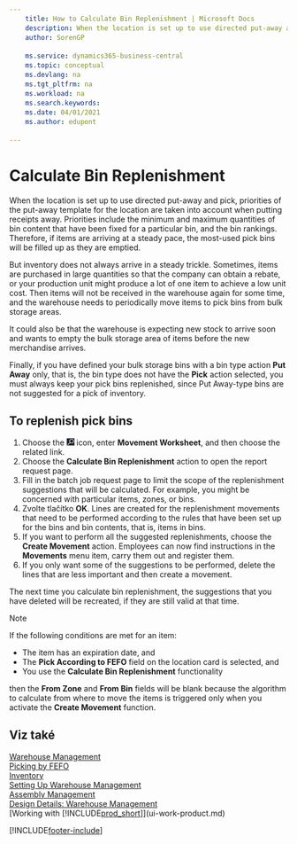 ```yaml
---
    title: How to Calculate Bin Replenishment | Microsoft Docs
    description: When the location is set up to use directed put-away and pick, priorities of the put-away template for the location are taken into account when putting receipts away.
    author: SorenGP

    ms.service: dynamics365-business-central
    ms.topic: conceptual
    ms.devlang: na
    ms.tgt_pltfrm: na
    ms.workload: na
    ms.search.keywords:
    ms.date: 04/01/2021
    ms.author: edupont

---
```

# Calculate Bin Replenishment
When the location is set up to use directed put-away and pick, priorities of the put-away template for the location are taken into account when putting receipts away. Priorities include the minimum and maximum quantities of bin content that have been fixed for a particular bin, and the bin rankings. Therefore, if items are arriving at a steady pace, the most-used pick bins will be filled up as they are emptied.

But inventory does not always arrive in a steady trickle. Sometimes, items are purchased in large quantities so that the company can obtain a rebate, or your production unit might produce a lot of one item to achieve a low unit cost. Then items will not be received in the warehouse again for some time, and the warehouse needs to periodically move items to pick bins from bulk storage areas.

It could also be that the warehouse is expecting new stock to arrive soon and wants to empty the bulk storage area of items before the new merchandise arrives.

Finally, if you have defined your bulk storage bins with a bin type action **Put Away** only, that is, the bin type does not have the **Pick** action selected, you must always keep your pick bins replenished, since Put Away-type bins are not suggested for a pick of inventory.

## To replenish pick bins
1. Choose the ![Lightbulb that opens the Tell Me feature](media/ui-search/search_small.png "Tell me what you want to do") icon, enter **Movement Worksheet**, and then choose the related link.
2. Choose the **Calculate Bin Replenishment** action to open the report request page.
3. Fill in the batch job request page to limit the scope of the replenishment suggestions that will be calculated. For example, you might be concerned with particular items, zones, or bins.
4. Zvolte tlačítko **OK**. Lines are created for the replenishment movements that need to be performed according to the rules that have been set up for the bins and bin contents, that is, items in bins.
5. If you want to perform all the suggested replenishments, choose the **Create Movement** action. Employees can now find instructions in the **Movements** menu item, carry them out and register them.
6. If you only want some of the suggestions to be performed, delete the lines that are less important and then create a movement.

The next time you calculate bin replenishment, the suggestions that you have deleted will be recreated, if they are still valid at that time.

> [!NOTE]  
> If the following conditions are met for an item:
>
> - The item has an expiration date, and
> - The **Pick According to FEFO** field on the location card is selected, and
> - You use the **Calculate Bin Replenishment** functionality
>
> then the **From Zone** and **From Bin** fields will be blank because the algorithm to calculate from where to move the items is triggered only when you activate the **Create Movement** function.

## Viz také
[Warehouse Management](warehouse-manage-warehouse.md)  
[Picking by FEFO](warehouse-picking-by-fefo.md)  
[Inventory](inventory-manage-inventory.md)  
[Setting Up Warehouse Management](warehouse-setup-warehouse.md)     
[Assembly Management](assembly-assemble-items.md)    
[Design Details: Warehouse Management](design-details-warehouse-management.md)  
[Working with [!INCLUDE[prod_short](includes/prod_short.md)]](ui-work-product.md)


[!INCLUDE[footer-include](includes/footer-banner.md)]